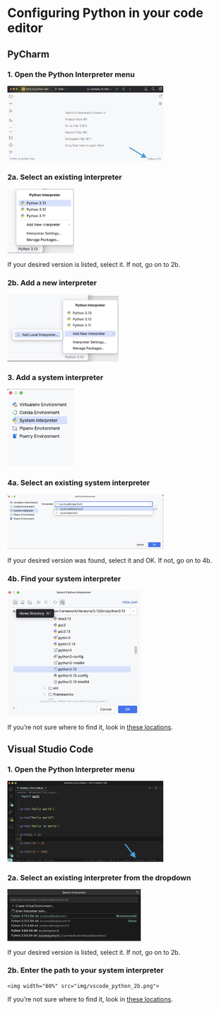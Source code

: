 # Configuring Python in your code editor

## PyCharm
 
### 1. Open the Python Interpreter menu

   <img width="70%" src="img/pycharm_python_1.png">
   
### 2a. Select an existing interpreter

   <img width="30%" src="img/pycharm_python_2a.png">
   
   If your desired version is listed, select it. If not, go on to 2b.

### 2b. Add a new interpreter

   <img width="50%" src="img/pycharm_python_2b.png">

### 3. Add a system interpreter
   <img width="30%" src="img/pycharm_python_3.png">
   
### 4a. Select an existing system interpreter

   <img width="70%" src="img/pycharm_python_4a.png">
   
   If your desired version was found, select it and OK. If not, go on to 4b.

### 4b. Find your system interpreter

   <img width="60%" src="img/pycharm_python_4b.png">

If you’re not sure where to find it, look in [these locations](PYTHON-LOCATIONS.md).

## Visual Studio Code

### 1. Open the Python Interpreter menu

   <img width="70%" src="img/vscode_python_1.png">
   
### 2a. Select an existing interpreter from the dropdown

   <img width="60%" src="img/vscode_python_2a.png">

If your desired version is listed, select it. If not, go on to 2b.

### 2b. Enter the path to your system interpreter

    <img width="60%" src="img/vscode_python_2b.png">

If you’re not sure where to find it, look in [these locations](PYTHON-LOCATIONS.md).
